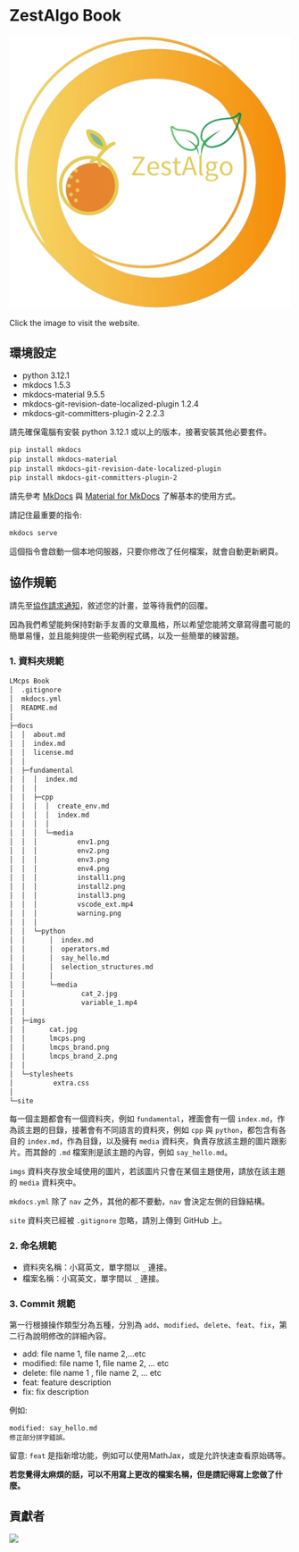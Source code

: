 # ZestAlgo Book
[![](docs/imgs/ZestAlgo_y.png)](https://cheung4843.github.io/ZestAlgo/)

Click the image to visit the website.

## 環境設定
* python 3.12.1
* mkdocs 1.5.3
* mkdocs-material 9.5.5
* mkdocs-git-revision-date-localized-plugin 1.2.4
* mkdocs-git-committers-plugin-2 2.2.3

請先確保電腦有安裝 python 3.12.1 或以上的版本，接著安裝其他必要套件。

```bash
pip install mkdocs
pip install mkdocs-material
pip install mkdocs-git-revision-date-localized-plugin
pip install mkdocs-git-committers-plugin-2
```

請先參考 [MkDocs](https://www.mkdocs.org/) 與 [Material for MkDocs](https://squidfunk.github.io/mkdocs-material/) 了解基本的使用方式。 

請記住最重要的指令:

```bash
mkdocs serve
```

這個指令會啟動一個本地伺服器，只要你修改了任何檔案，就會自動更新網頁。

## 協作規範
請先至[協作請求通知](https://github.com/cheung4843/LMcpsBook/discussions/16)，敘述您的計畫，並等待我們的回覆。

因為我們希望能夠保持對新手友善的文章風格，所以希望您能將文章寫得盡可能的簡單易懂，並且能夠提供一些範例程式碼，以及一些簡單的練習題。

### 1. 資料夾規範
```
LMcps Book
│  .gitignore
│  mkdocs.yml
│  README.md
│
├─docs
│  │  about.md
│  │  index.md
│  │  license.md
│  │
│  ├─fundamental
│  │  │  index.md
│  │  │
│  │  ├─cpp
│  │  │  │  create_env.md
│  │  │  │  index.md
│  │  │  │
│  │  │  └─media
│  │  │          env1.png
│  │  │          env2.png
│  │  │          env3.png
│  │  │          env4.png
│  │  │          install1.png
│  │  │          install2.png
│  │  │          install3.png
│  │  │          vscode_ext.mp4
│  │  │          warning.png
│  │  │
│  │  └─python
│  │      │  index.md
│  │      │  operators.md
│  │      │  say_hello.md
│  │      │  selection_structures.md
│  │      │
│  │      └─media
│  │              cat_2.jpg
│  │              variable_1.mp4
│  │
│  ├─imgs
│  │      cat.jpg
│  │      lmcps.png
│  │      lmcps_brand.png
│  │      lmcps_brand_2.png
│  │
│  └─stylesheets
│          extra.css
│
└─site
```

每一個主題都會有一個資料夾，例如 `fundamental`，裡面會有一個 `index.md`，作為該主題的目錄，接著會有不同語言的資料夾，例如 `cpp` 與 `python`，都包含有各自的 `index.md`，作為目錄，以及擁有 `media` 資料夾，負責存放該主題的圖片跟影片。而其餘的 `.md` 檔案則是該主題的內容，例如 `say_hello.md`。

`imgs` 資料夾存放全域使用的圖片，若該圖片只會在某個主題使用，請放在該主題的 `media` 資料夾中。

`mkdocs.yml` 除了 `nav` 之外，其他的都不要動，`nav` 會決定左側的目錄結構。

`site` 資料夾已經被 `.gitignore` 忽略，請別上傳到 GitHub 上。

### 2. 命名規範
- 資料夾名稱：小寫英文，單字間以 `_` 連接。
- 檔案名稱：小寫英文，單字間以 `_` 連接。


### 3. Commit 規範
第一行根據操作類型分為五種，分別為 `add`、`modified`、`delete`、`feat`、`fix`，第二行為說明修改的詳細內容。

* add: file name 1, file name 2,...etc
* modified: file name 1, file name 2, ... etc
* delete: file name 1 , file name 2, ... etc
* feat: feature description
* fix: fix description

例如: 

```git
modified: say_hello.md
修正部分拼字錯誤。
```

留意: `feat` 是指新增功能，例如可以使用MathJax，或是允許快速查看原始碼等。

**若您覺得太麻煩的話，可以不用寫上更改的檔案名稱，但是請記得寫上您做了什麼。**

## 貢獻者

<a href="https://github.com/cheung4843/LMcpsBook/graphs/contributors">
<img src="https://contrib.rocks/image?repo=cheung4843/LMcpsBook"/>
</a>

